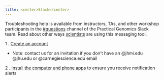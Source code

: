 ```yaml
---
title: <center>Slack</center>
---
```


Troubleshooting help is available from instructors, TAs, and other workshop participants in the [#questions](https://practicalgenomics.slack.com/messages/C40QQ7Q7J) channel of the Practical Genomics Slack team. Read about other ways [scientists](https://www.nature.com/news/how-scientists-use-slack-1.21228) are using this messaging tool.

1 . [Create an account](https://practicalgenomics.slack.com/signup)

   - Note: contact us for an invitation if you don't have an @jhmi.edu @jhu.edu or @carnegiescience.edu email

2 . [Install the computer and phone apps](https://slack.com/downloads) to ensure you receive notification alerts

